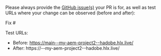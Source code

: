 Please always provide the [GitHub issue(s)](../issues) your PR is for, as well as test URLs where your change can be observed (before and after):

Fix #<gh-issue-id>

Test URLs:
- Before: https://main--my-aem-project2--hadobe.hlx.live/
- After: https://<branch>--my-aem-project2--hadobe.hlx.live/
